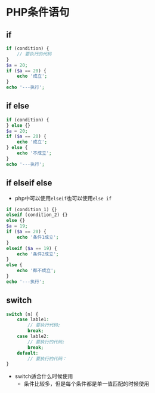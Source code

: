 # PHP条件语句

## if

```php
if (condition) {
	// 要执行的代码
}
$a = 20;
if ($a == 20) {
    echo '成立';
}
echo '---执行';
```

## if else

```php
if (condition) {
} else {}
$a = 20;
if ($a == 20) {
    echo '成立';
} else {
    echo '不成立';
}
echo '---执行';
```

## if elseif else

- php中可以使用`elseif`也可以使用`else if`

```php
if (condition_1) {}
elseif (condition_2) {}
else {}
$a = 19;
if ($a == 20) {
    echo '条件1成立';
}
elseif ($a == 19) {
    echo '条件2成立';
}
else {
    echo '都不成立';
}
echo '---执行';
```

## switch

```php
switch (n) {
	case lable1:
		// 要执行代码;
		break;
	case lable2:
		// 要执行的代码;
		break;
	default:
		// 要执行的代码：
}
```

- switch适合什么时候使用
  - 条件比较多，但是每个条件都是单一值匹配的时候使用

